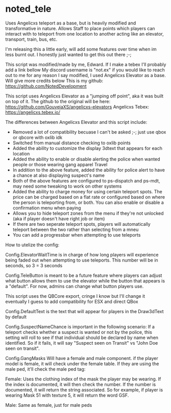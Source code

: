 # noted_tele
Uses Angelicxs teleport as a base, but is heavily modified and transformative in nature. Allows Staff to place points which players can interact with to teleport from one location to another acting like an elevator, transport, train, bus, etc.

I'm releasing this a little early, will add some features over time when im less burnt out. I honestly just wanted to get this out there ;-;

This script was modified/made by me, Edward. If I make a tebex I'll probably add a link bellow
My discord username is "not.ex" if you would like to reach out to me for any reason
I say modified, I used Angelicxs Elevator as a base. Will give more credits below 
This is my github: https://github.com/NotedDevelopment

This script uses Angelicxs Elevator as a "jumping off point", aka it was built on top of it. 
The github to the original will be here: https://github.com/GouveiaXS/angelicxs-elevators
Angelicxs Tebex: https://angelicxs.tebex.io/

The differences between Angelicxs Elevator and this script include:

* Removed a lot of compatibility becuase I can't be asked ;-; just use qbox or qbcore with oxlib idk
* Switched from manual distance checking to oxlib points
* Added the ability to customize the display 3dtext that appears for each location
* Added the ability to enable or disable alerting the police when wanted people or those wearing gang apparel Travel
* In addition to the above feature, added the ability for police alert to have a chance at also displaying suspect's name
* Both of the above features are configured to ps-dispatch and ps-mdt, may need some tweaking to work on other systems
* Added the ability to charge money for using certain teleport spots. The price can be charged based on a flat rate or configured based on where the person is teleporting from,  or both. You can also enable or disable a confirmation menu when paying
* Allows you to hide teleport zones from the menu if they're not unlocked (aka if player doesn't have right job or item)
* If there are two seperate teleport spots, players will automatically teleport between the two rather than selecting from a mneu
* You can add a progressbar when attempting to use teleports


How to utelize the config:

Config.ElevatorWaitTime is in charge of how long players will experience being faded out when attempting to use teleports. This number will be in seconds, so 3 = 3 seconds

Config.TeleButton is meant to be a future feature where players can adjust what button allows them to use the elevator while the button that appears is a "default". For now, admins can change what button players use.

This script uses the QBCore export, cringe I know but I'll change it eventually I guess to add compatibility for ESX and direct QBox

Config.DefaultText is the text that will appear for players in the Draw3dText by default

Config.SuspectNameChance is important in the following scenario: If a teleport checks whether a suspect is wanted or not by the police, this setting will roll to see if that individual should be declared by name when identified. So if it fails, it will say "Suspect seen on Transit" vs "John Doe seen on transit".

Config.GangMasks Will have a female and male component. if the player model is female, it will check under the female table. If they are using the male ped, it'll check the male ped tag:

Female: Uses the clothing index of the mask the player may be wearing. If the index is documented, it will then check the number. If the number is documented, it will return the string associated. So for example, if player is wearing Mask 51 with texture 5, it will return the word GSF. 

Male: Same as female, just for male peds
